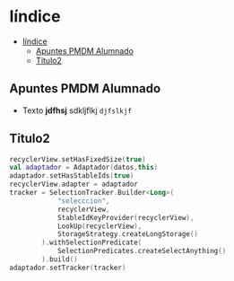# Iíndice

- [Iíndice](#iíndice)
  - [Apuntes PMDM Alumnado](#apuntes-pmdm-alumnado)
  - [Titulo2](#titulo2)


## Apuntes PMDM Alumnado

- Texto **jdfhsj** sdkljflkj `djfslkjf` 

## Titulo2

```kotlin
recyclerView.setHasFixedSize(true)
val adaptador = Adaptador(datos,this)
adaptador.setHasStableIds(true)
recyclerView.adapter = adaptador
tracker = SelectionTracker.Builder<Long>(
            "selecccion",
            recyclerView,
            StableIdKeyProvider(recyclerView),
            LookUp(recyclerView),
            StorageStrategy.createLongStorage()
        ).withSelectionPredicate(
            SelectionPredicates.createSelectAnything()
        ).build()
adaptador.setTracker(tracker)
```

